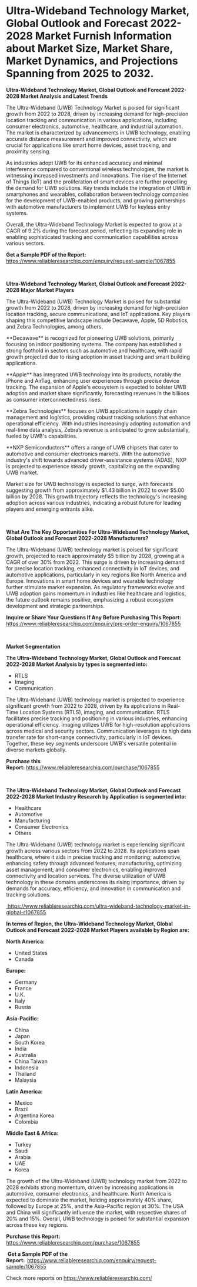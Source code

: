 <p><h1>Ultra-Wideband Technology Market, Global Outlook and Forecast 2022-2028 Market Furnish Information about Market Size, Market Share, Market Dynamics, and Projections Spanning from 2025 to 2032.</h1></p><p><strong>Ultra-Wideband Technology Market, Global Outlook and Forecast 2022-2028 Market Analysis and Latest Trends</strong></p>
<p><p>The Ultra-Wideband (UWB) Technology Market is poised for significant growth from 2022 to 2028, driven by increasing demand for high-precision location tracking and communication in various applications, including consumer electronics, automotive, healthcare, and industrial automation. The market is characterized by advancements in UWB technology, enabling accurate distance measurement and improved connectivity, which are crucial for applications like smart home devices, asset tracking, and proximity sensing.</p><p>As industries adopt UWB for its enhanced accuracy and minimal interference compared to conventional wireless technologies, the market is witnessing increased investments and innovations. The rise of the Internet of Things (IoT) and the proliferation of smart devices are further propelling the demand for UWB solutions. Key trends include the integration of UWB in smartphones and wearables, collaboration between technology companies for the development of UWB-enabled products, and growing partnerships with automotive manufacturers to implement UWB for keyless entry systems.</p><p>Overall, the Ultra-Wideband Technology Market is expected to grow at a CAGR of 9.2% during the forecast period, reflecting its expanding role in enabling sophisticated tracking and communication capabilities across various sectors.</p></p>
<p><strong>Get a Sample PDF of the Report:&nbsp;</strong> <a href="https://www.reliableresearchiq.com/enquiry/request-sample/1067855?utm_campaign=3100&utm_medium=2&utm_source=Github&utm_content=ia&utm_term=21032025&utm_id=ultra-wideband-technology-market-global-outlook-and-forecast-2022-2028">https://www.reliableresearchiq.com/enquiry/request-sample/1067855</a></p>
<p>&nbsp;</p>
<p><strong>Ultra-Wideband Technology Market, Global Outlook and Forecast 2022-2028 Major Market Players</strong></p>
<p><p>The Ultra-Wideband (UWB) Technology Market is poised for substantial growth from 2022 to 2028, driven by increasing demand for high-precision location tracking, secure communications, and IoT applications. Key players shaping this competitive landscape include Decawave, Apple, 5D Robotics, and Zebra Technologies, among others.</p><p>**Decawave** is recognized for pioneering UWB solutions, primarily focusing on indoor positioning systems. The company has established a strong foothold in sectors such as automotive and healthcare, with rapid growth projected due to rising adoption in asset tracking and smart building applications.</p><p>**Apple** has integrated UWB technology into its products, notably the iPhone and AirTag, enhancing user experiences through precise device tracking. The expansion of Apple's ecosystem is expected to bolster UWB adoption and market share significantly, forecasting revenues in the billions as consumer interconnectedness rises.</p><p>**Zebra Technologies** focuses on UWB applications in supply chain management and logistics, providing robust tracking solutions that enhance operational efficiency. With industries increasingly adopting automation and real-time data analysis, Zebra’s revenue is anticipated to grow substantially, fueled by UWB's capabilities.</p><p>**NXP Semiconductors** offers a range of UWB chipsets that cater to automotive and consumer electronics markets. With the automotive industry's shift towards advanced driver-assistance systems (ADAS), NXP is projected to experience steady growth, capitalizing on the expanding UWB market.</p><p>Market size for UWB technology is expected to surge, with forecasts suggesting growth from approximately $1.43 billion in 2022 to over $5.00 billion by 2028. This growth trajectory reflects the technology's increasing adoption across various industries, indicating a robust future for leading players and emerging entrants alike.</p></p>
<p>&nbsp;</p>
<p><strong>What Are The Key Opportunities For Ultra-Wideband Technology Market, Global Outlook and Forecast 2022-2028 Manufacturers?</strong></p>
<p><p>The Ultra-Wideband (UWB) technology market is poised for significant growth, projected to reach approximately $5 billion by 2028, growing at a CAGR of over 30% from 2022. This surge is driven by increasing demand for precise location tracking, enhanced connectivity in IoT devices, and automotive applications, particularly in key regions like North America and Europe. Innovations in smart home devices and wearable technology further stimulate market expansion. As regulatory frameworks evolve and UWB adoption gains momentum in industries like healthcare and logistics, the future outlook remains positive, emphasizing a robust ecosystem development and strategic partnerships.</p></p>
<p><strong>Inquire or Share Your Questions If Any Before Purchasing This Report:</strong> <a href="https://www.reliableresearchiq.com/enquiry/pre-order-enquiry/1067855?utm_campaign=3100&utm_medium=2&utm_source=Github&utm_content=ia&utm_term=21032025&utm_id=ultra-wideband-technology-market-global-outlook-and-forecast-2022-2028">https://www.reliableresearchiq.com/enquiry/pre-order-enquiry/1067855</a></p>
<p>&nbsp;</p>
<p><strong>Market Segmentation</strong></p>
<p><strong>The Ultra-Wideband Technology Market, Global Outlook and Forecast 2022-2028 Market Analysis by types is segmented into:</strong></p>
<p><ul><li>RTLS</li><li>Imaging</li><li>Communication</li></ul></p>
<p><p>The Ultra-Wideband (UWB) technology market is projected to experience significant growth from 2022 to 2028, driven by its applications in Real-Time Location Systems (RTLS), imaging, and communication. RTLS facilitates precise tracking and positioning in various industries, enhancing operational efficiency. Imaging utilizes UWB for high-resolution applications across medical and security sectors. Communication leverages its high data transfer rate for short-range connectivity, particularly in IoT devices. Together, these key segments underscore UWB's versatile potential in diverse markets globally.</p></p>
<p><strong>Purchase this Report:&nbsp;</strong><a href="https://www.reliableresearchiq.com/purchase/1067855?utm_campaign=3100&utm_medium=2&utm_source=Github&utm_content=ia&utm_term=21032025&utm_id=ultra-wideband-technology-market-global-outlook-and-forecast-2022-2028">https://www.reliableresearchiq.com/purchase/1067855</a></p>
<p>&nbsp;</p>
<p><strong>The Ultra-Wideband Technology Market, Global Outlook and Forecast 2022-2028 Market Industry Research by Application is segmented into:</strong></p>
<p><ul><li>Healthcare</li><li>Automotive</li><li>Manufacturing</li><li>Consumer Electronics</li><li>Others</li></ul></p>
<p><p>The Ultra-Wideband (UWB) technology market is experiencing significant growth across various sectors from 2022 to 2028. Its applications span healthcare, where it aids in precise tracking and monitoring; automotive, enhancing safety through advanced features; manufacturing, optimizing asset management; and consumer electronics, enabling improved connectivity and location services. The diverse utilization of UWB technology in these domains underscores its rising importance, driven by demands for accuracy, efficiency, and innovation in communication and tracking solutions.</p></p>
<p><a href="https://www.reliableresearchiq.com/ultra-wideband-technology-market-in-global-r1067855?utm_campaign=3100&utm_medium=2&utm_source=Github&utm_content=ia&utm_term=21032025&utm_id=ultra-wideband-technology-market-global-outlook-and-forecast-2022-2028">&nbsp;https://www.reliableresearchiq.com/ultra-wideband-technology-market-in-global-r1067855</a></p>
<p><strong>In terms of Region, the Ultra-Wideband Technology Market, Global Outlook and Forecast 2022-2028 Market Players available by Region are:</strong></p>
<p>
    <p> <strong> North America: </strong>
        <ul>
            <li>United States</li>
            <li>Canada</li>
        </ul>
        </p> 
    <p> <strong> Europe: </strong>
        <ul>
            <li>Germany</li>
            <li>France</li>
            <li>U.K.</li>
            <li>Italy</li>
            <li>Russia</li>
        </ul>
        </p> 
    <p> <strong> Asia-Pacific: </strong>
        <ul>
            <li>China</li>
            <li>Japan</li>
            <li>South Korea</li>
            <li>India</li>
            <li>Australia</li>
            <li>China Taiwan</li>
            <li>Indonesia</li>
            <li>Thailand</li>
            <li>Malaysia</li>
        </ul>
        </p> 
    <p> <strong> Latin America: </strong>
        <ul>
            <li>Mexico</li>
            <li>Brazil</li>
            <li>Argentina Korea</li>
            <li>Colombia</li>
        </ul>
        </p> 
    <p> <strong> Middle East & Africa: </strong>
        <ul>
            <li>Turkey</li>
            <li>Saudi</li>
            <li>Arabia</li>
            <li>UAE</li>
            <li>Korea</li>
        </ul>
    </p>
    </p>
<p><p>The growth of the Ultra-Wideband (UWB) technology market from 2022 to 2028 exhibits strong momentum, driven by increasing applications in automotive, consumer electronics, and healthcare. North America is expected to dominate the market, holding approximately 40% share, followed by Europe at 25%, and the Asia-Pacific region at 30%. The USA and China will significantly influence the market, with respective shares of 20% and 15%. Overall, UWB technology is poised for substantial expansion across these key regions.</p></p>
<p><strong>Purchase this Report: </strong><a href="https://www.reliableresearchiq.com/purchase/1067855?utm_campaign=3100&utm_medium=2&utm_source=Github&utm_content=ia&utm_term=21032025&utm_id=ultra-wideband-technology-market-global-outlook-and-forecast-2022-2028">https://www.reliableresearchiq.com/purchase/1067855</a></p>
<p>&nbsp;<strong>Get a Sample PDF of the Report:&nbsp;&nbsp;</strong><a href="https://www.reliableresearchiq.com/enquiry/request-sample/1067855?utm_campaign=3100&utm_medium=2&utm_source=Github&utm_content=ia&utm_term=21032025&utm_id=ultra-wideband-technology-market-global-outlook-and-forecast-2022-2028">https://www.reliableresearchiq.com/enquiry/request-sample/1067855</a></p>
<p><strong></strong></p>
<p>Check more reports on <a href="https://www.reliableresearchiq.com/?utm_campaign=3100&utm_medium=2&utm_source=Github&utm_content=ia&utm_term=21032025&utm_id=ultra-wideband-technology-market-global-outlook-and-forecast-2022-2028">https://www.reliableresearchiq.com/</a></p>